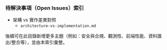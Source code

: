 ### 待解決事項（Open Issues）索引

- 架構 vs 實作差異對照
  - `architecture-vs-implementation.md`

後續可在此目錄新增更多主題（例如：安全與合規、觀測性、前端性能、資料匯出/整合等），並由本索引彙整。


